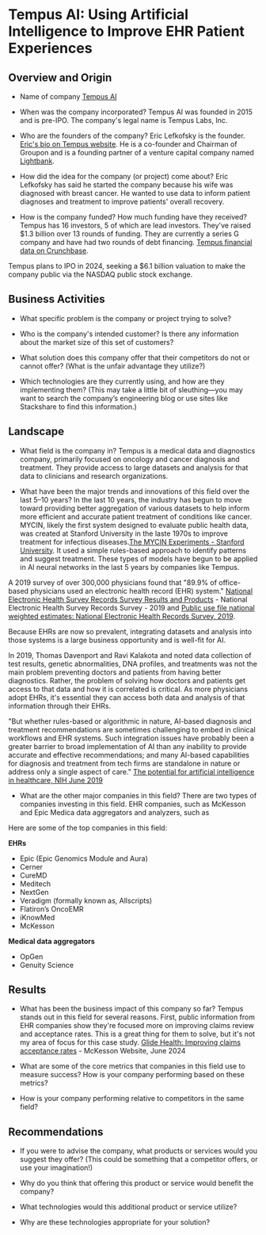 # Tempus AI: Using Artificial Intelligence to Improve EHR Patient Experiences

## Overview and Origin

* Name of company
[Tempus AI](https://www.tempus.com/)

* When was the company incorporated?
Tempus AI was founded in 2015 and is pre-IPO. The company's legal name is Tempus Labs, Inc.

* Who are the founders of the company?
Eric Lefkofsky is the founder. [Eric's bio on Tempus website](https://www.tempus.com/team_members/eric-lefkofsky/). He is a co-founder and Chairman of Groupon and is a founding partner of a venture capital company named [Lightbank](https://www.lightbank.com/team-portfolio/eric-lefkofsky). 

* How did the idea for the company (or project) come about?
Eric Lefkofsky has said he started the company because his wife was diagnosed with breast cancer. He wanted to use data to inform patient diagnoses and treatment to improve patients' overall recovery.

* How is the company funded? How much funding have they received?
Tempus has 16 investors, 5 of which are lead investors. They've raised $1.3 billion over 13 rounds of funding. They are currently a series G company and have had two rounds of debt financing. [Tempus financial data on Crunchbase](https://www.crunchbase.com/organization/tempus-3/company_financials).

Tempus plans to IPO in 2024, seeking a $6.1 billion valuation to make the company public via the NASDAQ public stock exchange.

## Business Activities

* What specific problem is the company or project trying to solve?


* Who is the company's intended customer? Is there any information about the market size of this set of customers?

* What solution does this company offer that their competitors do not or cannot offer? (What is the unfair advantage they utilize?)

* Which technologies are they currently using, and how are they implementing them? (This may take a little bit of sleuthing&mdash;you may want to search the company’s engineering blog or use sites like Stackshare to find this information.)

## Landscape

* What field is the company in?
Tempus is a medical data and diagnostics company, primarily focused on oncology and cancer diagnosis and treatment. They provide access to large datasets and analysis for that data to clinicians and research organizations.

* What have been the major trends and innovations of this field over the last 5&ndash;10 years?
In the last 10 years, the industry has begun to move toward providing better aggregation of various datasets to help inform more efficient and accurate patient treatment of conditions like cancer. MYCIN, likely the first system designed to evaluate public health data, was created at Stanford University in the laste 1970s to improve treatment for infectious diseases.[The MYCIN Experiments - Stanford University](https://exhibits.stanford.edu/feigenbaum/browse/the-mycin-experiments). It used a simple rules-based approach to identify patterns and suggest treatment. These types of models have begun to be applied in AI neural networks in the last 5 years by companies like Tempus.

A 2019 survey of over 300,000 physicians found that "89.9% of office-based physicians used an electronic health record (EHR) system." [National Electronic Health Survey Records Survey Results and Products](https://www.cdc.gov/nchs/nehrs/surveyproducts.htm#:~:text=91.5%25%20of%20primary%20care%20physicians,physicians%20used%20an%20EHR%20system.) - National Electronic Health Survey Records Survey - 2019 and [Public use file national weighted estimates: National Electronic Health Records Survey, 2019](https://www.cdc.gov/nchs/data/nehrs/2019NEHRS-PUF-weighted-estimates-508.pdf).

Because EHRs are now so prevalent, integrating datasets and analysis into those systems is a large business opportunity and is well-fit for AI.

In 2019, Thomas Davenport and Ravi Kalakota and noted data collection of test results, genetic abnormalities, DNA profiles, and treatments was not the main problem preventing doctors and patients from having better diagnostics. Rather, the problem of solving how doctors and patients get access to that data and how it is correlated is critical. As more physicians adopt EHRs, it's essential they can access both data and analysis of that information through their EHRs.

"But whether rules-based or algorithmic in nature, AI-based diagnosis and treatment recommendations are sometimes challenging to embed in clinical workflows and EHR systems. Such integration issues have probably been a greater barrier to broad implementation of AI than any inability to provide accurate and effective recommendations; and many AI-based capabilities for diagnosis and treatment from tech firms are standalone in nature or address only a single aspect of care." [The potential for artificial intelligence in healthcare, NIH June 2019](https://www.ncbi.nlm.nih.gov/pmc/articles/PMC6616181/#CIT0008)


* What are the other major companies in this field?
There are two types of companies investing in this field.
EHR companies, such as McKesson and Epic 
Medica data aggregators and analyzers, such as 

Here are some of the top companies in this field: 

**EHRs**
* Epic (Epic Genomics Module and Aura)
* Cerner
* CureMD
* Meditech
* NextGen
* Veradigm (formally known as, Allscripts)
* Flatiron’s OncoEMR
* iKnowMed
* McKesson

**Medical data aggregators**
* OpGen
* Genuity Science



## Results

* What has been the business impact of this company so far?
 Tempus stands out in this field for several reasons. First, public information from EHR companies show they're focused more on improving claims review and acceptance rates. This is a great thing for them to solve, but it's not my area of focus for this case study. [Glide Health: Improving claims acceptance rates](https://www.mckesson.com/specialty/advisors-and-tools/glide-health/) - McKesson Website, June 2024

* What are some of the core metrics that companies in this field use to measure success? How is your company performing based on these metrics?

* How is your company performing relative to competitors in the same field?

## Recommendations

* If you were to advise the company, what products or services would you suggest they offer? (This could be something that a competitor offers, or use your imagination!)

* Why do you think that offering this product or service would benefit the company?

* What technologies would this additional product or service utilize?

* Why are these technologies appropriate for your solution?